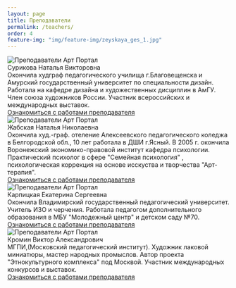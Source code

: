 ```yaml
---
layout: page
title: Преподаватели
permalink: /teachers/
order: 4
feature-img: "img/feature-img/zeyskaya_ges_1.jpg"
---
```

<div class="teachers">
    <div class="teachers-wrap">
        <div class="teachers__item-wrap">
            <div class="teachers__item">
                <div class="teachers__images">
                    <img src="{{ site.baseurl }}/img/teachers/avatar_1.jpg" alt="Преподаватели Арт Портал">
                </div>
                <div class="teachers__name">
                    <div class="teachers__name-wrap">
                        Сурикова Наталья Викторовна
                    </div>
                </div>
                <div class="teachers__text">
                    Окончила худграф педагогического училища г.Благовещенска и Амурский государственный университет по специальности дизайн.
                    Работала на кафедре дизайна и художественных дисциплин в АмГУ. Член союза художников России. Участник всероссийских  и международных выставок.
                </div>
                <div class="teachers__link">
                    <a href="{{ site.baseurl }}/teachers-gallery/#SurikovaNV" target="_blank">Ознакомиться с работами преподавателя</a>
                </div>
            </div>
        </div>
        <div class="teachers__item-wrap">
            <div class="teachers__item">
                <div class="teachers__images">
                    <img src="{{ site.baseurl }}/img/teachers/avatar_2.jpg" alt="Преподаватели Арт Портал">
                </div>
                <div class="teachers__name">
                    <div class="teachers__name-wrap">
                        Жабская Наталья Николаевна
                    </div>
                </div>
                <div class="teachers__text">
                    Окончила худ.-граф. отеление Алексеевского педагогического коледжа в Белгородской обл., 10 лет работала в ДШИ г.Ясный. В 2005 г. окончила Воронежский экономико-правовой институт кафедра психологии. Практический психолог в сфере "Семейная психология" , психологическая коррекция на основе исскуства и творчества "Арт-терапия". 
                </div>
                <div class="teachers__link">
                    <a href="{{ site.baseurl }}/teachers-gallery/#ZhabskayaNN" target="_blank">Ознакомиться с работами преподавателя</a>
                </div>
            </div>
        </div>
        <div class="teachers__item-wrap">
            <div class="teachers__item">
                <div class="teachers__images">
                    <img src="{{ site.baseurl }}/img/teachers/avatar_3.jpg" alt="Преподаватели Арт Портал">
                </div>
                <div class="teachers__name">
                    <div class="teachers__name-wrap">
                        Карпицкая Екатерина Сергеевна
                    </div>
                </div>
                <div class="teachers__text">
                    Окончила Владимирский государственный педагогический университет. Учитель ИЗО и черчения. Работала педагогом дополнительного образования в МБУ "Молодежный центр" и детском саду №70. 
                </div>
                <div class="teachers__link">
                    <a href="{{ site.baseurl }}/teachers-gallery/#KarpitskayaES" target="_blank">Ознакомиться с работами преподавателя</a>
                </div>
            </div>
        </div>
        <!-- <div class="teachers__item-wrap">
            <div class="teachers__item">
                <div class="teachers__images">
                    <img src="{{ site.baseurl }}/img/teachers/avatar_4.jpg" alt="Преподаватели Арт Портал">
                </div>
                <div class="teachers__name">
                    <div class="teachers__name-wrap">
                        Князева Наталья Викторовна
                    </div>
                </div>
                <div class="teachers__text">
                    Окончила худграф ВГПУ. Художник иллюстратор, дизайнер. Работала на производстве детских развивающих игрушек. Долгое время сотрудничает с издательством "Дюна", где является автором иллюстраций множества учебников и методических пособий.
                </div>
                <div class="teachers__link">
                    <a href="{{ site.baseurl }}/teachers-gallery/#KnyazevaNV" target="_blank">Ознакомиться с работами преподавателя</a>
                </div>
            </div>
        </div> -->
        <div class="teachers__item-wrap">
            <div class="teachers__item">
                <div class="teachers__images">
                    <img src="{{ site.baseurl }}/img/teachers/avatar_5.jpg" alt="Преподаватели Арт Портал">
                </div>
                <div class="teachers__name">
                    <div class="teachers__name-wrap">
                        Кромин Виктор Александрович
                    </div>
                </div>
                <div class="teachers__text">
                    МГПИ,(Московский педагогический институт). Художник лаковой миниатюры, мастер народных промыслов. Автор проекта "Этнокультурного комплекса" под Москвой. Участник международных конкурсов и выставок.
                </div>
                <div class="teachers__link">
                    <a href="{{ site.baseurl }}/teachers-gallery/#KrominVA" target="_blank">Ознакомиться с работами преподавателя</a>
                </div>
            </div>
        </div>
    </div>
</div>

<!--         <div class="teachers__gallery">
            <h3 class="teachers__gallery-name">Работы Суриковой Натальи Викторовны</h3>
            <div class="fotorama" data-allowfullscreen="true" data-width="100%" data-ratio="800/600" data-nav="thumbs" data-arrows="true">
            <img src="/img/teachers/1_1.jpg"> 
            <img src="/img/teachers/1_2.jpg"> 
            <img src="/img/teachers/1_3.jpg">  
        </div>
  -->